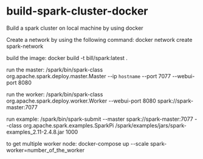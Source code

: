 # build-spark-cluster-docker
Build a spark cluster on local machine by using docker

Create a network by using the following command:
    docker network create spark-network

build the image:
    docker build -t bill/spark:latest .

run the master:
    /spark/bin/spark-class org.apache.spark.deploy.master.Master --ip `hostname` --port 7077 --webui-port 8080

run the worker:
    /spark/bin/spark-class org.apache.spark.deploy.worker.Worker --webui-port 8080 spark://spark-master:7077

run example:
    /spark/bin/spark-submit --master spark://spark-master:7077 --class org.apache.spark.examples.SparkPi /spark/examples/jars/spark-examples_2.11-2.4.8.jar 1000

to get multiple worker node:
    docker-compose up --scale spark-worker=number_of_the_worker